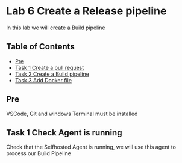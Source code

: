 # Lab 6 Create a Release pipeline

In this lab we will create a Build pipeline

## Table of Contents

- [Pre](#pre)
- [Task 1 Create a pull request](#task-1-create-a-pull-request)
- [Task 2 Create a Build pipeline](#task-2-create-a-build-pipeline)
- [Task 3 Add Docker file](#task-3-add-docker-file)

## Pre

VSCode, Git and windows Terminal must be installed

## Task 1 Check Agent is running

Check that the Selfhosted Agent is running, we will use this agent to process our Build Pipeline
